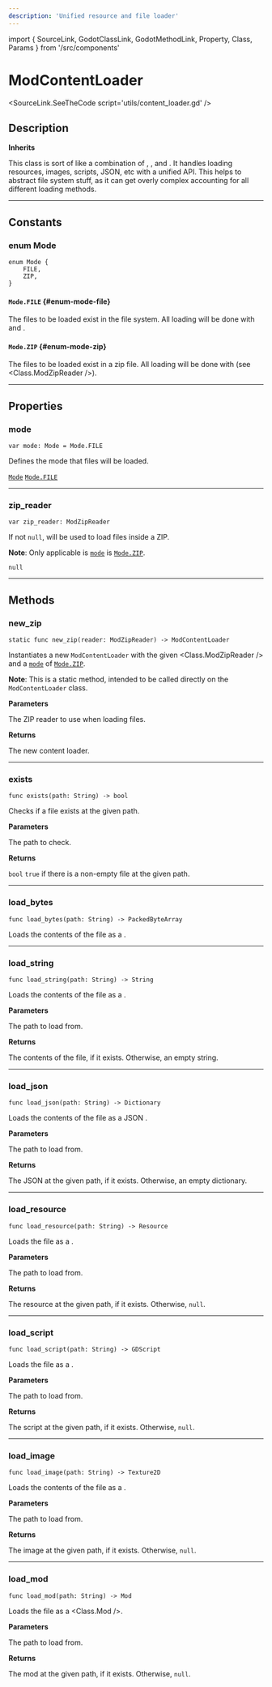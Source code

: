 ```yaml
---
description: 'Unified resource and file loader'
---
```

import { SourceLink, GodotClassLink, GodotMethodLink, Property, Class, Params } from '/src/components'

# ModContentLoader

<SourceLink.SeeTheCode script='utils/content_loader.gd' />

## Description

**Inherits <GodotClassLink cls='Resource' />**

This class is sort of like a combination of <GodotClassLink cls='FileAccess' />, <GodotClassLink cls='ResourceLoader' />, and <GodotClassLink cls='ZipReader' />. It handles loading resources, images, scripts, JSON, etc with a unified API. This helps to abstract file system stuff, as it can get overly complex accounting for all different loading methods.

***

## Constants

### enum Mode
```gdscript
enum Mode {
	FILE,
	ZIP,
}
```

#### `Mode.FILE` {#enum-mode-file}

The files to be loaded exist in the file system. All loading will be done with <GodotClassLink cls='FileAccess' /> and <GodotClassLink cls='ResourceLoader' />.

#### `Mode.ZIP` {#enum-mode-zip}

The files to be loaded exist in a zip file. All loading will be done with <GodotClassLink cls='ZIPreader' /> (see <Class.ModZipReader />).

***

## Properties

### mode
```gdscript
var mode: Mode = Mode.FILE
```

Defines the mode that files will be loaded.

<Property>
    <Property.Type>
        <a href='#enum-Mode'><code>Mode</code></a>
    </Property.Type>
    <Property.Default>
        <a href='#enum-mode-file'><code>Mode.FILE</code></a>
    </Property.Default>
</Property>

***

### zip_reader
```gdscript
var zip_reader: ModZipReader
```

If not `null`, will be used to load files inside a ZIP.

**Note**: Only applicable is [`mode`](#mode) is [`Mode.ZIP`](#enum-mode-zip).

<Property>
    <Property.Type><Class.ModZipReader /></Property.Type>
    <Property.Default><code>null</code></Property.Default>
</Property>

***

## Methods

### new_zip
```gdscript
static func new_zip(reader: ModZipReader) -> ModContentLoader
```

Instantiates a new `ModContentLoader` with the given <Class.ModZipReader /> and a [`mode`](#mode) of [`Mode.ZIP`](#enum-mode-zip).

**Note**: This is a static method, intended to be called directly on the `ModContentLoader` class.

**Parameters**

<Params>
    <Params.Row name='reader'>
        <Class.ModZipReader />
        The ZIP reader to use when loading files.
    </Params.Row>
</Params>

**Returns**

<Property>
    <Property.Type><Class.ModContentLoader /></Property.Type>
    <Property.Description>The new content loader.</Property.Description>
</Property>

***

### exists
```gdscript
func exists(path: String) -> bool
```

Checks if a file exists at the given path.

**Parameters**

<Params>
    <Params.Row name='path'>
        <GodotClassLink cls='String' />
        The path to check.
    </Params.Row>
</Params>

**Returns**

<Property>
    <Property.Type><code>bool</code></Property.Type>
    <Property.Description><code>true</code> if there is a non-empty file at the given path.</Property.Description>
</Property>

***

### load_bytes
```gdscript
func load_bytes(path: String) -> PackedByteArray
```

Loads the contents of the file as a <GodotClassLink cls='PackedByteArray' />.

***

### load_string
```gdscript
func load_string(path: String) -> String
```

Loads the contents of the file as a <GodotClassLink cls='String' />.

**Parameters**

<Params>
    <Params.Row name='path'>
        <GodotClassLink cls='String' />
        The path to load from.
    </Params.Row>
</Params>

**Returns**

<Property>
    <Property.Type><GodotClassLink cls='String' /></Property.Type>
    <Property.Description>The contents of the file, if it exists. Otherwise, an empty string.</Property.Description>
</Property>

***

### load_json
```gdscript
func load_json(path: String) -> Dictionary
```

Loads the contents of the file as a JSON <GodotClassLink cls='Dictionary' />.

**Parameters**

<Params>
    <Params.Row name='path'>
        <GodotClassLink cls='String' />
        The path to load from.
    </Params.Row>
</Params>

**Returns**

<Property>
    <Property.Type><GodotClassLink cls='Dictionary' /></Property.Type>
    <Property.Description>The JSON at the given path, if it exists. Otherwise, an empty dictionary.</Property.Description>
</Property>

***

### load_resource
```gdscript
func load_resource(path: String) -> Resource
```

Loads the file as a <GodotClassLink cls='Resource' />.

**Parameters**

<Params>
    <Params.Row name='path'>
        <GodotClassLink cls='String' />
        The path to load from.
    </Params.Row>
</Params>

**Returns**

<Property>
    <Property.Type><GodotClassLink cls='Resource' /></Property.Type>
    <Property.Description>The resource at the given path, if it exists. Otherwise, <code>null</code>.</Property.Description>
</Property>

***

### load_script
```gdscript
func load_script(path: String) -> GDScript
```

Loads the file as a <GodotClassLink cls='GDScript' />.

**Parameters**

<Params>
    <Params.Row name='path'>
        <GodotClassLink cls='String' />
        The path to load from.
    </Params.Row>
</Params>

**Returns**

<Property>
    <Property.Type><GodotClassLink cls='GDScript' /></Property.Type>
    <Property.Description>The script at the given path, if it exists. Otherwise, <code>null</code>.</Property.Description>
</Property>

***

### load_image
```gdscript
func load_image(path: String) -> Texture2D
```

Loads the contents of the file as a <GodotClassLink cls='Texture2D' />.

**Parameters**

<Params>
    <Params.Row name='path'>
        <GodotClassLink cls='String' />
        The path to load from.
    </Params.Row>
</Params>

**Returns**

<Property>
    <Property.Type><GodotClassLink cls='Texture2D' /></Property.Type>
    <Property.Description>The image at the given path, if it exists. Otherwise, <code>null</code>.</Property.Description>
</Property>

***

### load_mod
```gdscript
func load_mod(path: String) -> Mod
```

Loads the file as a <Class.Mod />.

**Parameters**

<Params>
    <Params.Row name='path'>
        <GodotClassLink cls='String' />
        The path to load from.
    </Params.Row>
</Params>

**Returns**

<Property>
    <Property.Type><Class.Mod /></Property.Type>
    <Property.Description>The mod at the given path, if it exists. Otherwise, <code>null</code>.</Property.Description>
</Property>
